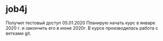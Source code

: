 ﻿# job4j
Получил тестовый доступ 05.01.2020
Планирую начать курс в январе 2020 г. и закончить его в июне 2020г.
В курсе производилась работа с ветками git.
